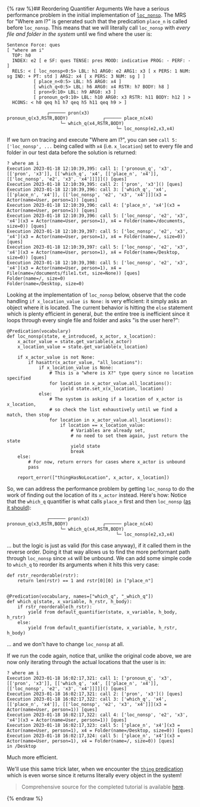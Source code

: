 {% raw %}## Reordering Quantifier Arguments
We have a serious performance problem in the initial implementation of [`loc_nonsp`](https://blog.inductorsoftware.com/docsproto/howto/devvocab/devvocabLoc_nonspAndPlace). The MRS for "Where am I?" is generated such that the predication `place_n` is called before `loc_nonsp`. This means that we will literally call `loc_nonsp` with *every file and folder in the system* until we find where the user is:

```
Sentence Force: ques
[ "where am i"
  TOP: h0
  INDEX: e2 [ e SF: ques TENSE: pres MOOD: indicative PROG: - PERF: - ]
  RELS: < [ loc_nonsp<0:5> LBL: h1 ARG0: e2 ARG1: x3 [ x PERS: 1 NUM: sg IND: + PT: std ] ARG2: x4 [ x PERS: 3 NUM: sg ] ]
          [ place_n<0:5> LBL: h5 ARG0: x4 ]
          [ which_q<0:5> LBL: h6 ARG0: x4 RSTR: h7 BODY: h8 ]
          [ pron<9:10> LBL: h9 ARG0: x3 ]
          [ pronoun_q<9:10> LBL: h10 ARG0: x3 RSTR: h11 BODY: h12 ] >
  HCONS: < h0 qeq h1 h7 qeq h5 h11 qeq h9 > ]

               ┌────── pron(x3)
pronoun_q(x3,RSTR,BODY)             ┌────── place_n(x4)
                    └─ which_q(x4,RSTR,BODY)
                                         └─ loc_nonsp(e2,x3,x4)
```

If we turn on tracing and execute "Where am I?", you can see `call 5: ['loc_nonsp', ...` being called with `x4` (i.e. `x_location`) set to every file and folder in our test data before the solution is returned: 

```
? where am i
Execution 2023-01-18 12:10:39,395: call 1: ['pronoun_q', 'x3', [['pron', 'x3']], [['which_q', 'x4', [['place_n', 'x4']], [['loc_nonsp', 'e2', 'x3', 'x4']]]]]() [ques]
Execution 2023-01-18 12:10:39,395: call 2: ['pron', 'x3']() [ques]
Execution 2023-01-18 12:10:39,396: call 3: ['which_q', 'x4', [['place_n', 'x4']], [['loc_nonsp', 'e2', 'x3', 'x4']]](x3 = Actor(name=User, person=1)) [ques]
Execution 2023-01-18 12:10:39,396: call 4: ['place_n', 'x4'](x3 = Actor(name=User, person=1)) [ques]
Execution 2023-01-18 12:10:39,396: call 5: ['loc_nonsp', 'e2', 'x3', 'x4'](x3 = Actor(name=User, person=1), x4 = Folder(name=/documents, size=0)) [ques]
Execution 2023-01-18 12:10:39,397: call 5: ['loc_nonsp', 'e2', 'x3', 'x4'](x3 = Actor(name=User, person=1), x4 = Folder(name=/, size=0)) [ques]
Execution 2023-01-18 12:10:39,397: call 5: ['loc_nonsp', 'e2', 'x3', 'x4'](x3 = Actor(name=User, person=1), x4 = Folder(name=/Desktop, size=0)) [ques]
Execution 2023-01-18 12:10:39,398: call 5: ['loc_nonsp', 'e2', 'x3', 'x4'](x3 = Actor(name=User, person=1), x4 = File(name=/documents/file1.txt, size=None)) [ques]
Folder(name=/, size=0)
Folder(name=/Desktop, size=0)
```

Looking at the implementation of `loc_nonsp` below, observe that the code handling `if x_location_value is None:` is very efficient: it simply asks an object where it is located. The current behavior is hitting the `else` statement which is plenty efficient in general, *but*: the entire tree is inefficient since it loops through every single file and folder and asks "is the user here?":

```
@Predication(vocabulary)
def loc_nonsp(state, e_introduced, x_actor, x_location):
    x_actor_value = state.get_variable(x_actor)
    x_location_value = state.get_variable(x_location)

    if x_actor_value is not None:
        if hasattr(x_actor_value, "all_locations"):
            if x_location_value is None:
                # This is a "where is X?" type query since no location specified
                for location in x_actor_value.all_locations():
                    yield state.set_x(x_location, location)
            else:
                # The system is asking if a location of x_actor is x_location,
                # so check the list exhaustively until we find a match, then stop
                for location in x_actor_value.all_locations():
                    if location == x_location_value:
                        # Variables are already set,
                        # no need to set them again, just return the state
                        yield state
                        break
    else:
        # For now, return errors for cases where x_actor is unbound
        pass

    report_error(["thingHasNoLocation", x_actor, x_location])
```

So, we can address the performance problem by getting `loc_nonsp` to do the work of finding out the location of its `x_actor` instead. Here's how: Notice that the `which_q` quantifier is what calls `place_n` first and then `loc_nonsp` ([as it should](https://blog.inductorsoftware.com/docsproto/howto/devhowto/devhowtoScopalArguments)):
```
               ┌────── pron(x3)
pronoun_q(x3,RSTR,BODY)             ┌────── place_n(x4)
                    └─ which_q(x4,RSTR,BODY)
                                         └─ loc_nonsp(e2,x3,x4)
```

... but the logic is just as valid (for this case anyway), if it called them in the reverse order. Doing it that way allows us to find the more performant path through `loc_nonsp` since `x4` will be unbound. We can add some simple code to `which_q` to reorder its arguments when it hits this very case:

```
def rstr_reorderable(rstr):
    return len(rstr) == 1 and rstr[0][0] in ["place_n"]


@Predication(vocabulary, names=["which_q", "_which_q"])
def which_q(state, x_variable, h_rstr, h_body):
    if rstr_reorderable(h_rstr):
        yield from default_quantifier(state, x_variable, h_body, h_rstr)
    else:
        yield from default_quantifier(state, x_variable, h_rstr, h_body)
```

... and we don't have to change `loc_nonsp` at all.

If we run the code again, notice that, unlike the original code above, we are now only iterating through the actual locations that the user is in:

```
? where am i
Execution 2023-01-18 16:02:17,321: call 1: ['pronoun_q', 'x3', [['pron', 'x3']], [['which_q', 'x4', [['place_n', 'x4']], [['loc_nonsp', 'e2', 'x3', 'x4']]]]]() [ques]
Execution 2023-01-18 16:02:17,321: call 2: ['pron', 'x3']() [ques]
Execution 2023-01-18 16:02:17,322: call 3: ['which_q', 'x4', [['place_n', 'x4']], [['loc_nonsp', 'e2', 'x3', 'x4']]](x3 = Actor(name=User, person=1)) [ques]
Execution 2023-01-18 16:02:17,322: call 4: ['loc_nonsp', 'e2', 'x3', 'x4'](x3 = Actor(name=User, person=1)) [ques]
Execution 2023-01-18 16:02:17,323: call 5: ['place_n', 'x4'](x3 = Actor(name=User, person=1), x4 = Folder(name=/Desktop, size=0)) [ques]
Execution 2023-01-18 16:02:17,324: call 5: ['place_n', 'x4'](x3 = Actor(name=User, person=1), x4 = Folder(name=/, size=0)) [ques]
in /Desktop
```

Much more efficient.

We'll use this same trick later, when we encounter the [`thing` predication](https://blog.inductorsoftware.com/docsproto/howto/devvocab/devvocabThing) which is even worse since it returns literally every object in the system!

> Comprehensive source for the completed tutorial is available [here](https://github.com/EricZinda/Perplexity).

<update date omitted for speed>{% endraw %}